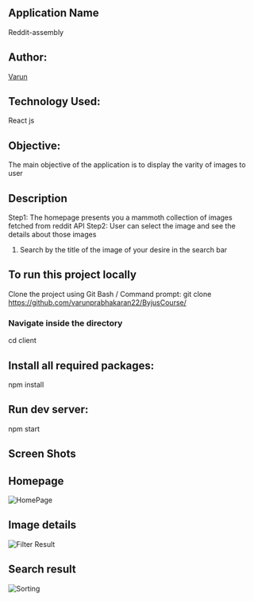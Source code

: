 
## Application Name
 Reddit-assembly

## Author:
[Varun](https://github.com/varunprabhakaran22)

## Technology Used:
React js

## Objective:
The main objective of the application is to display the varity of images to user  

## Description

Step1: The homepage presents you a mammoth collection of images fetched from reddit API
Step2: User can select the image and see the details about those images 

1. Search by the title of the image of your desire in the search bar 


## To run this project locally
Clone the project using Git Bash / Command prompt:
git clone https://github.com/varunprabhakaran22/ByjusCourse/

### Navigate inside the directory
cd client
## Install all required packages:
npm install
## Run dev server:
npm start

## Screen Shots
## Homepage
![HomePage](startorial/public/homepage.png)

## Image details
![Filter Result](startorial/public/searchResult.png)

## Search result
![Sorting](startorial/public/sortpagee.png)
